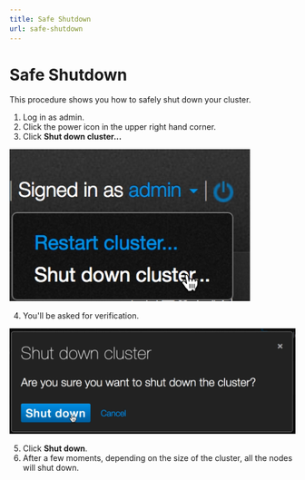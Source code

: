 ```yaml
---
title: Safe Shutdown
url: safe-shutdown
---
```

# Safe Shutdown
This procedure shows you how to safely shut down your cluster.

1. Log in as admin.
2. Click the power icon in the upper right hand corner.
3. Click **Shut down cluster...**

![Shut down cluster...](images/single-shutdown-cluster.png)

4. You'll be asked for verification.

![Shut down verificiation](images/single-shutdowncluster-verify.png)

5. Click **Shut down**.
6. After a few moments, depending on the size of the cluster, all the nodes will shut down.